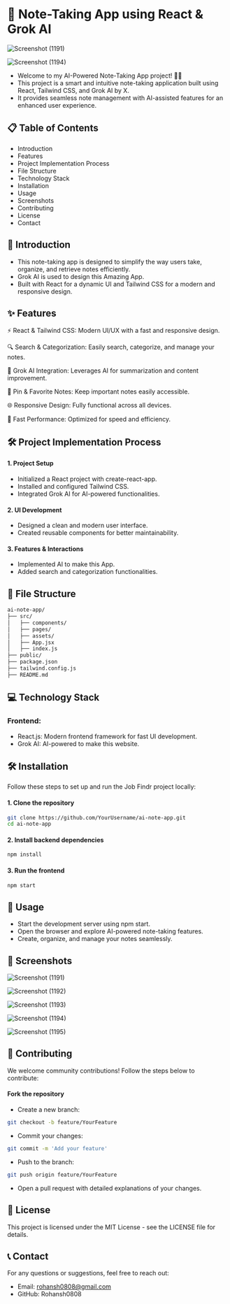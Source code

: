 # 📝 Note-Taking App using React & Grok AI

![Screenshot (1191)](https://github.com/user-attachments/assets/eb70e5f6-55e6-409b-b4bc-d10572745905)

![Screenshot (1194)](https://github.com/user-attachments/assets/5ee5b667-8a0f-45d6-be32-3bbd789ee3f6)

- Welcome to my AI-Powered Note-Taking App project! 🚀✨
- This project is a smart and intuitive note-taking application built using React, Tailwind CSS, and Grok AI by X.
- It provides seamless note management with AI-assisted features for an enhanced user experience.

## 📋 Table of Contents
- Introduction
- Features
- Project Implementation Process
- File Structure
- Technology Stack
- Installation
- Usage
- Screenshots
- Contributing
- License
- Contact

## 📘 Introduction

- This note-taking app is designed to simplify the way users take, organize, and retrieve notes efficiently.
- Grok AI is used to design this Amazing App.
- Built with React for a dynamic UI and Tailwind CSS for a modern and responsive design.

## ✨ Features

⚡ React & Tailwind CSS: Modern UI/UX with a fast and responsive design.

🔍 Search & Categorization: Easily search, categorize, and manage your notes.

🧠 Grok AI Integration: Leverages AI for summarization and content improvement.

📌 Pin & Favorite Notes: Keep important notes easily accessible.

🌐 Responsive Design: Fully functional across all devices.

🚀 Fast Performance: Optimized for speed and efficiency.



## 🛠 Project Implementation Process

#### 1. Project Setup
- Initialized a React project with create-react-app.
- Installed and configured Tailwind CSS.
- Integrated Grok AI for AI-powered functionalities.

#### 2. UI Development
- Designed a clean and modern user interface.
- Created reusable components for better maintainability.


#### 3. Features & Interactions
- Implemented AI to make this App.
- Added search and categorization functionalities.



## 📁 File Structure

```bash
ai-note-app/
├── src/
│   ├── components/
│   ├── pages/
│   ├── assets/
│   ├── App.jsx
│   ├── index.js
├── public/
├── package.json
├── tailwind.config.js
├── README.md
```

## 💻 Technology Stack

### Frontend:
- React.js: Modern frontend framework for fast UI development.
- Grok AI: AI-powered to make this website.


## 🛠 Installation

Follow these steps to set up and run the Job Findr project locally:

#### 1. Clone the repository
```bash
git clone https://github.com/YourUsername/ai-note-app.git
cd ai-note-app
```

#### 2. Install backend dependencies

```bash
npm install
```

#### 3. Run the frontend

```bash
npm start
```

## 🚀 Usage
- Start the development server using npm start.
- Open the browser and explore AI-powered note-taking features.
- Create, organize, and manage your notes seamlessly.


## 📸 Screenshots

![Screenshot (1191)](https://github.com/user-attachments/assets/eb70e5f6-55e6-409b-b4bc-d10572745905)

![Screenshot (1192)](https://github.com/user-attachments/assets/de1fd424-a26c-40d0-93d0-322503617d64)

![Screenshot (1193)](https://github.com/user-attachments/assets/c677e1f4-a9dc-4291-aea2-da780a1b7c93)

![Screenshot (1194)](https://github.com/user-attachments/assets/5ee5b667-8a0f-45d6-be32-3bbd789ee3f6)

![Screenshot (1195)](https://github.com/user-attachments/assets/90cb4e7a-a853-46c3-acd1-f769af024106)

## 🤝 Contributing
We welcome community contributions! Follow the steps below to contribute:

#### Fork the repository
- Create a new branch:
```bash
git checkout -b feature/YourFeature
```

- Commit your changes:
```bash
git commit -m 'Add your feature'
```

- Push to the branch:
```bash
git push origin feature/YourFeature
```

- Open a pull request with detailed explanations of your changes.

## 📄 License

This project is licensed under the MIT License - see the LICENSE file for details.

## 📞 Contact
For any questions or suggestions, feel free to reach out:

- Email: rohansh0808@gmail.com
- GitHub: Rohansh0808
